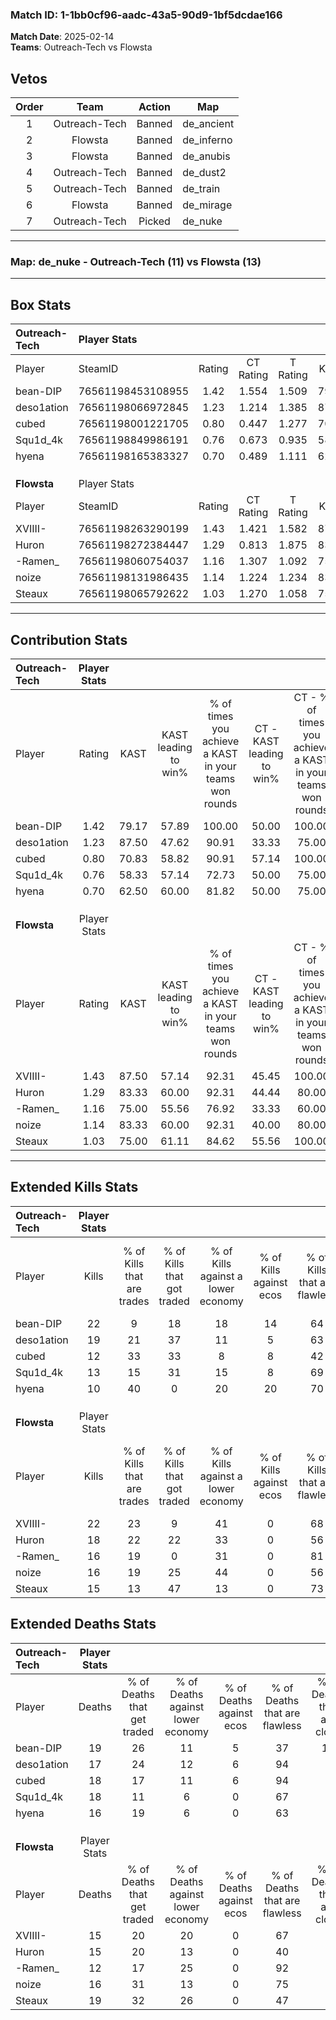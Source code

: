 ### Match ID: 1-1bb0cf96-aadc-43a5-90d9-1bf5dcdae166  
**Match Date**: 2025-02-14  
**Teams**: Outreach-Tech vs Flowsta  

## Vetos  

| Order | Team | Action | Map |
| :---: | :--: | :----: | --- |
| 1 | Outreach-Tech | Banned | de_ancient |
| 2 | Flowsta | Banned | de_inferno |
| 3 | Flowsta | Banned | de_anubis |
| 4 | Outreach-Tech | Banned | de_dust2 |
| 5 | Outreach-Tech | Banned | de_train |
| 6 | Flowsta | Banned | de_mirage |
| 7 | Outreach-Tech | Picked | de_nuke |

---  

### **Map**: de_nuke - Outreach-Tech (11) vs Flowsta (13)  
---  

## Box Stats  

| **Outreach-Tech** | Player Stats      |        |           |          |       |       |       |         |        |      |     |
| :- | :- | :-: | :-: | :-: | :-: | :-: | :-: | :-: | :-: | :-: | :-: |
| Player            | SteamID           | Rating | CT Rating | T Rating | KAST  |  ADR  | Kills | Assists | Deaths | K/D  | HS% |
| bean-DIP          | 76561198453108955 |  1.42  |   1.554   |  1.509   | 79.17 | 117.9 |  22   |    8    |   19   | 1.16 | 50  |
| deso1ation        | 76561198066972845 |  1.23  |   1.214   |  1.385   | 87.50 | 68.0  |  19   |    2    |   17   | 1.12 | 26  |
| cubed             | 76561198001221705 |  0.80  |   0.447   |  1.277   | 70.83 | 53.3  |  12   |    5    |   18   | 0.67 | 41  |
| Squ1d_4k          | 76561198849986191 |  0.76  |   0.673   |  0.935   | 58.33 | 62.1  |  13   |    1    |   18   | 0.72 | 69  |
| hyena             | 76561198165383327 |  0.70  |   0.489   |  1.111   | 62.50 | 48.0  |  10   |    5    |   16   | 0.63 | 60  |
|                   |                   |        |           |          |       |       |       |         |        |      |     |
|                   |                   |        |           |          |       |       |       |         |        |      |     |
|                   |                   |        |           |          |       |       |       |         |        |      |     |
| **Flowsta**       | Player Stats      |        |           |          |       |       |       |         |        |      |     |
| Player            | SteamID           | Rating | CT Rating | T Rating | KAST  |  ADR  | Kills | Assists | Deaths | K/D  | HS% |
| XVIIII-           | 76561198263290199 |  1.43  |   1.421   |  1.582   | 87.50 | 80.6  |  22   |    4    |   15   | 1.47 | 36  |
| Huron             | 76561198272384447 |  1.29  |   0.813   |  1.875   | 83.33 | 87.7  |  18   |    7    |   15   | 1.20 | 55  |
| -Ramen_           | 76561198060754037 |  1.16  |   1.307   |  1.092   | 75.00 | 71.3  |  16   |    2    |   12   | 1.33 | 56  |
| noize             | 76561198131986435 |  1.14  |   1.224   |  1.234   | 83.33 | 69.1  |  16   |    6    |   16   | 1.00 | 50  |
| Steaux            | 76561198065792622 |  1.03  |   1.270   |  1.058   | 75.00 | 83.0  |  15   |    9    |   19   | 0.79 | 33  |
---  

## Contribution Stats  

| **Outreach-Tech** | Player Stats |       |                      |                                                        |                           |                                                             |                          |                                                            |
| :- | :-: | :-: | :-: | :-: | :-: | :-: | :-: | :-: |
| Player            |    Rating    | KAST  | KAST leading to win% | % of times you achieve a KAST in your teams won rounds | CT - KAST leading to win% | CT - % of times you achieve a KAST in your teams won rounds | T - KAST leading to win% | T - % of times you achieve a KAST in your teams won rounds |
| bean-DIP          |     1.42     | 79.17 |        57.89         |                         100.00                         |           50.00           |                           100.00                            |          63.64           |                           100.00                           |
| deso1ation        |     1.23     | 87.50 |        47.62         |                         90.91                          |           33.33           |                            75.00                            |          58.33           |                           100.00                           |
| cubed             |     0.80     | 70.83 |        58.82         |                         90.91                          |           57.14           |                           100.00                            |          60.00           |                           85.71                            |
| Squ1d_4k          |     0.76     | 58.33 |        57.14         |                         72.73                          |           50.00           |                            75.00                            |          62.50           |                           71.43                            |
| hyena             |     0.70     | 62.50 |        60.00         |                         81.82                          |           50.00           |                            75.00                            |          66.67           |                           85.71                            |
|                   |              |       |                      |                                                        |                           |                                                             |                          |                                                            |
|                   |              |       |                      |                                                        |                           |                                                             |                          |                                                            |
|                   |              |       |                      |                                                        |                           |                                                             |                          |                                                            |
| **Flowsta**       | Player Stats |       |                      |                                                        |                           |                                                             |                          |                                                            |
| Player            |    Rating    | KAST  | KAST leading to win% | % of times you achieve a KAST in your teams won rounds | CT - KAST leading to win% | CT - % of times you achieve a KAST in your teams won rounds | T - KAST leading to win% | T - % of times you achieve a KAST in your teams won rounds |
| XVIIII-           |     1.43     | 87.50 |        57.14         |                         92.31                          |           45.45           |                           100.00                            |          70.00           |                           87.50                            |
| Huron             |     1.29     | 83.33 |        60.00         |                         92.31                          |           44.44           |                            80.00                            |          72.73           |                           100.00                           |
| -Ramen_           |     1.16     | 75.00 |        55.56         |                         76.92                          |           33.33           |                            60.00                            |          77.78           |                           87.50                            |
| noize             |     1.14     | 83.33 |        60.00         |                         92.31                          |           40.00           |                            80.00                            |          80.00           |                           100.00                           |
| Steaux            |     1.03     | 75.00 |        61.11         |                         84.62                          |           55.56           |                           100.00                            |          66.67           |                           75.00                            |
---  

## Extended Kills Stats  

| **Outreach-Tech** | Player Stats |                            |                            |                                    |                         |                              |                                 |                                       |                    |           |
| :- | :-: | :-: | :-: | :-: | :-: | :-: | :-: | :-: | :-: | :-: |
| Player            |    Kills     | % of Kills that are trades | % of Kills that got traded | % of Kills against a lower economy | % of Kills against ecos | % of Kills that are flawless | % of Kills that are close duels | % of Kills that are assisted by flash | Pistol Round Kills | AWP Kills |
| bean-DIP          |      22      |             9              |             18             |                 18                 |           14            |              64              |                5                |                   0                   |         6          |     0     |
| deso1ation        |      19      |             21             |             37             |                 11                 |            5            |              63              |                5                |                   0                   |         2          |     5     |
| cubed             |      12      |             33             |             33             |                 8                  |            8            |              42              |                8                |                   0                   |         0          |     0     |
| Squ1d_4k          |      13      |             15             |             31             |                 15                 |            8            |              69              |                0                |                   0                   |         0          |     0     |
| hyena             |      10      |             40             |             0              |                 20                 |           20            |              70              |                0                |                  10                   |         2          |     0     |
|                   |              |                            |                            |                                    |                         |                              |                                 |                                       |                    |           |
|                   |              |                            |                            |                                    |                         |                              |                                 |                                       |                    |           |
|                   |              |                            |                            |                                    |                         |                              |                                 |                                       |                    |           |
| **Flowsta**       | Player Stats |                            |                            |                                    |                         |                              |                                 |                                       |                    |           |
| Player            |    Kills     | % of Kills that are trades | % of Kills that got traded | % of Kills against a lower economy | % of Kills against ecos | % of Kills that are flawless | % of Kills that are close duels | % of Kills that are assisted by flash | Pistol Round Kills | AWP Kills |
| XVIIII-           |      22      |             23             |             9              |                 41                 |            0            |              68              |                5                |                   5                   |         2          |     0     |
| Huron             |      18      |             22             |             22             |                 33                 |            0            |              56              |                0                |                   0                   |         0          |     0     |
| -Ramen_           |      16      |             19             |             0              |                 31                 |            0            |              81              |               13                |                   0                   |         0          |     6     |
| noize             |      16      |             19             |             25             |                 44                 |            0            |              56              |                6                |                   6                   |         1          |     0     |
| Steaux            |      15      |             13             |             47             |                 13                 |            0            |              73              |                0                |                   7                   |         0          |     0     |
## Extended Deaths Stats  

| **Outreach-Tech** | Player Stats |                             |                                   |                          |                               |                            |                           |               |
| :- | :-: | :-: | :-: | :-: | :-: | :-: | :-: | :-: |
| Player            |    Deaths    | % of Deaths that get traded | % of Deaths against lower economy | % of Deaths against ecos | % of Deaths that are flawless | % of Deaths that are close | % of Deaths while blinded | Deaths to AWP |
| bean-DIP          |      19      |             26              |                11                 |            5             |              37               |             11             |             5             |       0       |
| deso1ation        |      17      |             24              |                12                 |            6             |              94               |             0              |             6             |       1       |
| cubed             |      18      |             17              |                11                 |            6             |              94               |             0              |             0             |       2       |
| Squ1d_4k          |      18      |             11              |                 6                 |            0             |              67               |             6              |             6             |       3       |
| hyena             |      16      |             19              |                 6                 |            0             |              63               |             6              |             0             |       0       |
|                   |              |                             |                                   |                          |                               |                            |                           |               |
|                   |              |                             |                                   |                          |                               |                            |                           |               |
|                   |              |                             |                                   |                          |                               |                            |                           |               |
| **Flowsta**       | Player Stats |                             |                                   |                          |                               |                            |                           |               |
| Player            |    Deaths    | % of Deaths that get traded | % of Deaths against lower economy | % of Deaths against ecos | % of Deaths that are flawless | % of Deaths that are close | % of Deaths while blinded | Deaths to AWP |
| XVIIII-           |      15      |             20              |                20                 |            0             |              67               |             0              |             0             |       1       |
| Huron             |      15      |             20              |                13                 |            0             |              40               |             7              |             0             |       2       |
| -Ramen_           |      12      |             17              |                25                 |            0             |              92               |             0              |             0             |       0       |
| noize             |      16      |             31              |                13                 |            0             |              75               |             6              |             0             |       2       |
| Steaux            |      19      |             32              |                26                 |            0             |              47               |             5              |             5             |       0       |
